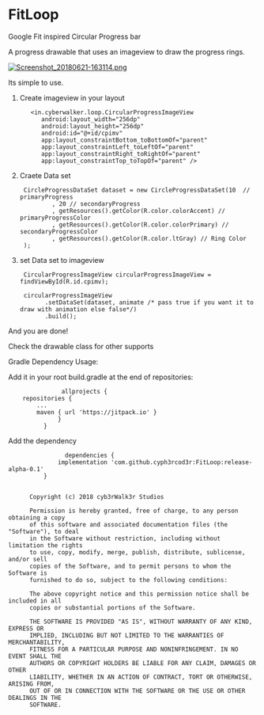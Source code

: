 # FitLoop
Google Fit inspired Circular Progress bar

A progress drawable that uses an imageview to draw the progress rings.

[![Screenshot_20180621-163114.png](https://s22.postimg.cc/6ys003vip/Screenshot_20180621-163114.png)](https://postimg.cc/image/r65fseszx/)

Its simple to use.

1. Create imageview in your layout

          <in.cyberwalker.loop.CircularProgressImageView
             android:layout_width="256dp"
             android:layout_height="256dp"
             android:id="@+id/cpimv"
             app:layout_constraintBottom_toBottomOf="parent"
             app:layout_constraintLeft_toLeftOf="parent"
             app:layout_constraintRight_toRightOf="parent"
             app:layout_constraintTop_toTopOf="parent" />


2. Craete Data set

        CircleProgressDataSet dataset = new CircleProgressDataSet(10  // primaryProgress
                , 20 // secondaryProgress
                , getResources().getColor(R.color.colorAccent) // primaryProgressColor
                , getResources().getColor(R.color.colorPrimary) // secondaryProgressColor
                , getResources().getColor(R.color.ltGray) // Ring Color
        );
        
3. set Data set to imageview

        CircularProgressImageView circularProgressImageView = findViewById(R.id.cpimv);
        
        circularProgressImageView
              .setDataSet(dataset, animate /* pass true if you want it to draw with animation else false*/)
              .build();
              
 And you are done!
 
 Check the drawable class for other supports
 
 Gradle Dependency Usage:
    
   Add it in your root build.gradle at the end of repositories:
          
                   allprojects {
		repositories {
			...
			maven { url 'https://jitpack.io' }
		          }
	          }
                    
   Add the dependency
          
                    dependencies {
		          implementation 'com.github.cyph3rcod3r:FitLoop:release-alpha-0.1'
	          }
 

          Copyright (c) 2018 cyb3rWalk3r Studios

          Permission is hereby granted, free of charge, to any person obtaining a copy
          of this software and associated documentation files (the "Software"), to deal
          in the Software without restriction, including without limitation the rights
          to use, copy, modify, merge, publish, distribute, sublicense, and/or sell
          copies of the Software, and to permit persons to whom the Software is
          furnished to do so, subject to the following conditions:

          The above copyright notice and this permission notice shall be included in all
          copies or substantial portions of the Software.

          THE SOFTWARE IS PROVIDED "AS IS", WITHOUT WARRANTY OF ANY KIND, EXPRESS OR
          IMPLIED, INCLUDING BUT NOT LIMITED TO THE WARRANTIES OF MERCHANTABILITY,
          FITNESS FOR A PARTICULAR PURPOSE AND NONINFRINGEMENT. IN NO EVENT SHALL THE
          AUTHORS OR COPYRIGHT HOLDERS BE LIABLE FOR ANY CLAIM, DAMAGES OR OTHER
          LIABILITY, WHETHER IN AN ACTION OF CONTRACT, TORT OR OTHERWISE, ARISING FROM,
          OUT OF OR IN CONNECTION WITH THE SOFTWARE OR THE USE OR OTHER DEALINGS IN THE
          SOFTWARE.

